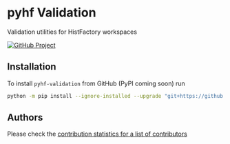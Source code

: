 # pyhf Validation

Validation utilities for HistFactory workspaces

[![GitHub Project](https://img.shields.io/badge/GitHub--blue?style=social&logo=GitHub)](https://github.com/pyhf/pyhf-validation)

## Installation

To install `pyhf-validation` from GitHub (PyPI coming soon) run
```bash
python -m pip install --ignore-installed --upgrade "git+https://github.com/pyhf/pyhf-validation.git#egg=pyhf-validation"
```

## Authors

Please check the [contribution statistics for a list of contributors](https://github.com/pyhf/pyhf-validation/graphs/contributors)
